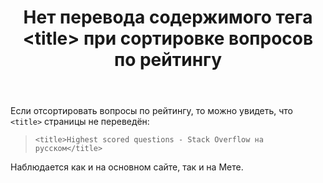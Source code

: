 ﻿---
title: "Нет перевода содержимого тега &lt;title&gt; при сортировке вопросов по рейтингу"
se.owner.user_id: 
se.owner.display_name: "user361068"
se.owner.link: ""
se.link: "https://ru.meta.stackoverflow.com/questions/11884/%d0%9d%d0%b5%d1%82-%d0%bf%d0%b5%d1%80%d0%b5%d0%b2%d0%be%d0%b4%d0%b0-%d1%81%d0%be%d0%b4%d0%b5%d1%80%d0%b6%d0%b8%d0%bc%d0%be%d0%b3%d0%be-%d1%82%d0%b5%d0%b3%d0%b0-title-%d0%bf%d1%80%d0%b8-%d1%81%d0%be%d1%80%d1%82%d0%b8%d1%80%d0%be%d0%b2%d0%ba%d0%b5-%d0%b2%d0%be%d0%bf%d1%80%d0%be%d1%81%d0%be%d0%b2-%d0%bf%d0%be-%d1%80%d0%b5%d0%b9%d1%82%d0%b8%d0%bd%d0%b3%d1%83"
se.question_id: 11884
se.post_type: question
---
<p>Если отсортировать вопросы по рейтингу, то можно увидеть, что <code>&lt;title&gt;</code> страницы не переведён:</p>
<blockquote>
<p><code>&lt;title&gt;Highest scored questions - Stack Overflow на русском&lt;/title&gt;</code></p>
</blockquote>
<p>Наблюдается как и на основном сайте, так и на Мете.</p>
